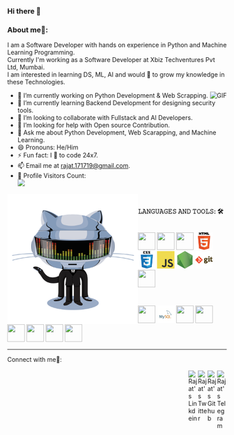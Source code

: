 ### Hi there 👋

### About me🧑:
I am a Software Developer with hands on experience in Python and Machine Learning Programming.<br/>
Currently I'm working as a Software Developer at Xbiz Techventures Pvt Ltd, Mumbai.<br/>
I am interested in learning DS, ML, AI and would 💖 to grow my knowledge in these Technologies.

<!-- <img align="right" alt="GIF" src="https://camo.githubusercontent.com/bfa429d711bd5ff75347e2f4e6013ca60ae555ac4dcf5b343e352dd25a2cd1f7/68747470733a2f2f6f776169736e6f6f722e696e666f2f626c6f672f77702d636f6e74656e742f75706c6f6164732f323031392f30332f6d617872657364656661756c742e6a7067" width="400" height="280" /> -->
<img align="right" alt="GIF" src="https://i.pinimg.com/originals/e4/26/70/e426702edf874b181aced1e2fa5c6cde.gif" />

<!-- **rajat-9-6/rajat-9-6** is a ✨ _special_ ✨ repository because its `README.md` (this file) appears on your GitHub profile.


Here are some ideas to get you started: -->

- 🔭 I’m currently working on Python Development & Web Scrapping.
- 🌱 I’m currently learning Backend Development for designing security tools.
- 👯 I’m looking to collaborate with Fullstack and AI Developers.
- 🤔 I’m looking for help with Open source Contribution.
- 💬 Ask me about Python Development, Web Scarapping, and Machine Learning.
- 😄 Pronouns: He/Him
- ⚡ Fun fact: I 💖 to code 24x7.
- 📫 Email me at [rajat.171719@gmail.com](mailto:rajat.171719@gmail.com).
- 🎢 Profile Visitors Count:  
![](https://visitor-badge.glitch.me/badge?page_id=rajat-9-6)


<a target="_blank"><img align="left" height="300" width="300" alt="𝙶𝙸𝙵" src="https://github.com/rajat-9-6/rajat-9-6/blob/main/github.gif"></a>
<br/>

**𝙻𝙰𝙽𝙶𝚄𝙰𝙶𝙴𝚂 𝙰𝙽𝙳 𝚃𝙾𝙾𝙻𝚂: 🛠**  
<br/>
<br/>
<code><img height="40" width="40" src="https://banner2.cleanpng.com/20180412/kye/kisspng-python-programming-language-computer-programming-language-5acfdc3636bac7.8891188615235717662242.jpg"></code>
<code><img height="40" width="40" src="https://banner2.cleanpng.com/20180816/fpb/kisspng-machine-learning-artificial-intelligence-computer-intelligent-icons-1-821-free-vector-icons-page-5b75693f0d5ef7.7397303815344213110548.jpg"></code>
<code><img height="40" width="40" src="https://banner2.cleanpng.com/20180412/wue/kisspng-pycharm-integrated-development-environment-python-idea-5acfabf706dae7.5466195615235594150281.jpg"></code>
<code><img height="40" width="40" src="https://raw.githubusercontent.com/github/explore/80688e429a7d4ef2fca1e82350fe8e3517d3494d/topics/html/html.png"></code>
<code><img height="40" width="40" src="https://raw.githubusercontent.com/github/explore/80688e429a7d4ef2fca1e82350fe8e3517d3494d/topics/css/css.png"></code>
<code><img height="40" width="40" src="https://raw.githubusercontent.com/github/explore/80688e429a7d4ef2fca1e82350fe8e3517d3494d/topics/javascript/javascript.png"></code>
<code><img height="40" width="40" src="https://raw.githubusercontent.com/github/explore/80688e429a7d4ef2fca1e82350fe8e3517d3494d/topics/nodejs/nodejs.png"></code>
<code><img height="40" width="40" src="https://raw.githubusercontent.com/github/explore/80688e429a7d4ef2fca1e82350fe8e3517d3494d/topics/git/git.png"></code>
<code><img height="40" width="40" src="https://avatars.githubusercontent.com/u/9919?s=200&v=4"></code>
#
<code><img height="40" width="40" src="https://banner2.cleanpng.com/20180702/bgt/kisspng-mongodb-database-nosql-postgresql-mongo-5b39f9e3445fa6.5652746415305261792801.jpg"></code>
<code><img height="40" width="40" src="https://raw.githubusercontent.com/github/explore/80688e429a7d4ef2fca1e82350fe8e3517d3494d/topics/mysql/mysql.png"></code>
<code><img height="40" width="40" src="https://upload.wikimedia.org/wikipedia/commons/thumb/b/b2/Bootstrap_logo.svg/1024px-Bootstrap_logo.svg.png"></code>
<code><img height="40" width="40" src="https://cdn.iconscout.com/icon/free/png-512/c-programming-569564.png"></code>
<code><img height="40" width="40" src="https://e7.pngegg.com/pngimages/46/626/png-clipart-c-logo-the-c-programming-language-computer-icons-computer-programming-source-code-programming-miscellaneous-template.png"></code>
<code><img height="40" width="40" src="https://upload.wikimedia.org/wikipedia/en/d/d2/Sublime_Text_3_logo.png"></code>
<code><img height="40" width="40" src="https://upload.wikimedia.org/wikipedia/commons/thumb/9/9a/Visual_Studio_Code_1.35_icon.svg/1024px-Visual_Studio_Code_1.35_icon.svg.png"></code>
<code><img height="40" width="40" src="https://www.vhv.rs/dpng/d/608-6083498_nmap-logo-hd-png-download.png"></code>
<br/>

---

<!-- <details> -->
<summary> Connect with me🤝: </summary>

<br/>

<a href="https://t.me/Rajat8960">
  <img align="right" alt="Rajat's Telegram" width="22px" src="https://web.telegram.org/img/logo_share.png" />
</a>

<a href="https://github.com/rajat-9-6">
  <img align="right" alt="Rajat's Github" width="22px" src="https://avatars.githubusercontent.com/u/9919?s=200&v=4" />
</a>

<a href="https://twitter.com/rajat44180600">
  <img align="right" alt="Rajat's Twitter" width="22px" src="https://cdn2.iconfinder.com/data/icons/metro-uinvert-dock/256/Twitter_NEW.png" />
</a>

<a href="https://www.linkedin.com/in/rajat-gupta-48967a166/">
  <img align="right" alt="Rajat's Linkdein" width="22px" src="https://cdn3.iconfinder.com/data/icons/inficons/512/linkedin.png" />
</a>

<br/>
